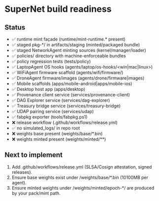 ﻿# SuperNet build readiness

## Status
* ✅ runtime mint façade (runtime/mint-runtime.* present)
* ✅ staged pkg-*/ in artifacts/staging (minted/packaged bundle)
* ✅ staged NetworkAgent minting sources (kernel/manager/loader)
* ✅ policies/ directory with machine-enforceable bundles
* ✅ policy regression tests (tests/policy)
* ✅ LaptopAgent OS hooks (agents/laptop/os-hooks/<win|mac|linux>)
* ✅ WiFiAgent firmware scaffold (agents/wifi/firmware/)
* ✅ DroneAgent firmware/images (agents/drone/firmware|images)
* ✅ Mobile scaffolds (apps/mobile-android|apps/mobile-ios)
* ✅ Desktop host app (apps/desktop)
* ✅ Provenance client service (services/provenance-client)
* ✅ DAG Explorer service (services/dag-explorer)
* ✅ Treasury bridge service (services/treasury-bridge)
* ✅ UDAP pairing service (services/udap)
* ✅ fabpkg exporter (tools/fabpkg.ps1)
* ❌ release workflow (.github/workflows/release.yml)
* ✅ no simulated_logs/ in repo root
* ❌ weights base present (weights/base/*.bin)
* ❌ weights minted present (weights/minted/**)

## Next to implement
1. Add .github/workflows/release.yml (SLSA/Cosign attestation, signed releases).
2. Ensure base weights exist under /weights/base/*.bin (10100MB per agent).
3. Ensure minted weights under /weights/minted/epoch-*/ are produced by your pack/mint path.
